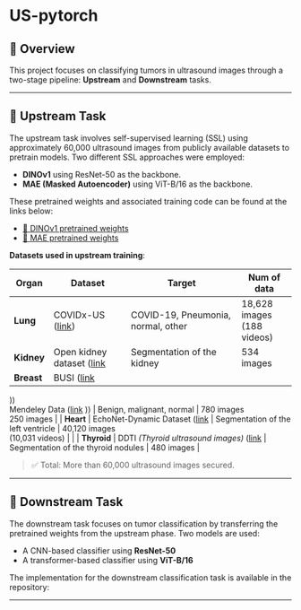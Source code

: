 # US-pytorch

## 🧩 Overview

This project focuses on classifying tumors in ultrasound images through a two-stage pipeline: **Upstream** and **Downstream** tasks.

---

## 📌 Upstream Task

The upstream task involves self-supervised learning (SSL) using approximately 60,000 ultrasound images from publicly available datasets to pretrain models. Two different SSL approaches were employed:

- **DINOv1** using ResNet-50 as the backbone.
- **MAE (Masked Autoencoder)** using ViT-B/16 as the backbone.

These pretrained weights and associated training code can be found at the links below:

- [🔗 DINOv1 pretrained weights](https://github.com/L-YUNNA/US-pytorch)
- [🔗 MAE pretrained weights](https://github.com/L-YUNNA/US-pytorch)

**Datasets used in upstream training**:

| Organ       | Dataset                                                                                 | Target                                               | Num of data                        |
|-------------|------------------------------------------------------------------------------------------|------------------------------------------------------|------------------------------------|
| **Lung**    | COVIDx-US ([link](https://github.com/nrc-cnrc/COVID-US))                                                                    | COVID-19, Pneumonia, normal, other| 18,628 images<br>(188 videos)     |
| **Kidney**  | Open kidney dataset ([link](https://github.com/rsingla92/kidneyUS.git)                                                          | Segmentation of the kidney                          | 534 images                         |
| **Breast**  | BUSI ([link](https://www.kaggle.com/datasets/sabahesaraki/breast-ultrasound-images-dataset)
))<br>Mendeley Data ([link](https://data.mendeley.com/datasets/wmy84gzngw/1)
))     | Benign, malignant, normal            | 780 images<br>250 images |
| **Heart**   | EchoNet-Dynamic Dataset ([link](https://echonet.github.io/dynamic/index.html)                                                      | Segmentation of the left ventricle                   | 40,120 images<br>(10,031 videos)   |                  |
| **Thyroid** | DDTI *(Thyroid ultrasound images)* ([link](https://www.kaggle.com/datasets/dasmehdixtr/ddti-thyroid-ultrasound-images)                                           | Segmentation of the thyroid nodules                 | 480 images                         |

> ✅ Total: More than 60,000 ultrasound images secured.

---

## 📌 Downstream Task

The downstream task focuses on tumor classification by transferring the pretrained weights from the upstream phase. Two models are used:

- A CNN-based classifier using **ResNet-50**
- A transformer-based classifier using **ViT-B/16**

The implementation for the downstream classification task is available in the repository:

---


